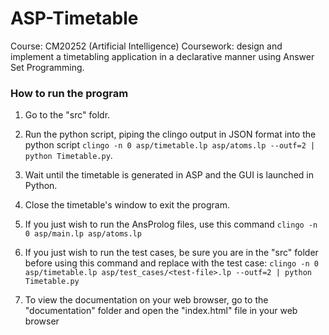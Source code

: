 # ASP-Timetable

Course: CM20252 (Artificial Intelligence)
Coursework: design and implement a timetabling application in a declarative manner using Answer Set Programming.

### How to run the program

1. Go to the "src" foldr.

2. Run the python script, piping the clingo output in JSON format into the python script
`clingo -n 0 asp/timetable.lp asp/atoms.lp --outf=2 | python Timetable.py`.

3. Wait until the timetable is generated in ASP and the GUI is launched in Python.

4. Close the timetable's window to exit the program.

5. If you just wish to run the AnsProlog files, use this command
`clingo -n 0 asp/main.lp asp/atoms.lp`

6. If you just wish to run the test cases, be sure you are in the "src" folder before using this command and replace <test-file> with the test case:
`clingo -n 0 asp/timetable.lp asp/test_cases/<test-file>.lp --outf=2 | python Timetable.py`

7. To view the documentation on your web browser, go to the "documentation" folder and open the "index.html" file in your web browser
